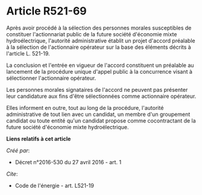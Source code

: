 # Article R521-69

Après avoir procédé à la sélection des personnes morales susceptibles de constituer l'actionnariat public de la future
société d'économie mixte hydroélectrique, l'autorité administrative établit un projet d'accord préalable à la sélection de
l'actionnaire opérateur sur la base des éléments décrits à l'article L. 521-19. 

La conclusion et l'entrée en vigueur de l'accord constituent un préalable au lancement de la procédure unique d'appel public
à la concurrence visant à sélectionner l'actionnaire opérateur. 

Les personnes morales signataires de l'accord ne peuvent pas présenter leur candidature aux fins d'être sélectionnées comme
actionnaire opérateur. 

Elles informent en outre, tout au long de la procédure, l'autorité administrative de tout lien avec un candidat, un membre
d'un groupement candidat ou toute entité qu'un candidat propose comme cocontractant de la future société d'économie mixte
hydroélectrique.

**Liens relatifs à cet article**

_Créé par_:

  - Décret n°2016-530 du 27 avril 2016 - art. 1

_Cite_:

  - Code de l'énergie - art. L521-19
